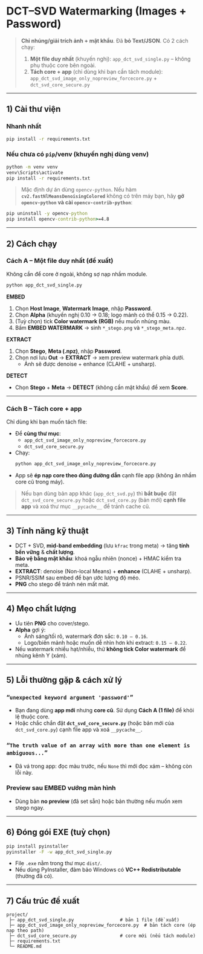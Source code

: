 # DCT–SVD Watermarking (Images + Password)

> **Chỉ nhúng/giải trích ảnh + mật khẩu**. Đã **bỏ Text/JSON**. Có 2 cách chạy:
>
> 1) **Một file duy nhất** (khuyến nghị): `app_dct_svd_single.py` – không phụ thuộc core bên ngoài.
> 2) **Tách core + app** (chỉ dùng khi bạn cần tách module): `app_dct_svd_image_only_nopreview_forcecore.py` + `dct_svd_core_secure.py`

---

## 1) Cài thư viện

### Nhanh nhất
```bat
pip install -r requirements.txt
```

### Nếu chưa có `pip`/venv (khuyến nghị dùng venv)
```bat
python -m venv venv
venv\Scripts\activate
pip install -r requirements.txt
```

> Mặc định dự án dùng `opencv-python`. Nếu hàm **`cv2.fastNlMeansDenoisingColored`** không có trên máy bạn, hãy **gỡ `opencv-python` và cài `opencv-contrib-python`**:
```bat
pip uninstall -y opencv-python
pip install opencv-contrib-python>=4.8
```

---

## 2) Cách chạy

### Cách A – **Một file duy nhất** (đề xuất)
Không cần để core ở ngoài, không sợ nạp nhầm module.

```bat
python app_dct_svd_single.py
```

**EMBED**
1. Chọn **Host Image**, **Watermark Image**, nhập **Password**.
2. Chọn **Alpha** (khuyến nghị 0.10 → 0.18; logo mảnh có thể 0.15 → 0.22).
3. (Tuỳ chọn) tick **Color watermark (RGB)** nếu muốn nhúng màu.
4. Bấm **EMBED WATERMARK** → sinh `*_stego.png` và `*_stego_meta.npz`.

**EXTRACT**
1. Chọn **Stego**, **Meta (.npz)**, nhập **Password**.
2. Chọn nơi lưu **Out** → **EXTRACT** → xem preview watermark phía dưới.
   - Ảnh sẽ được denoise + enhance (CLAHE + unsharp).

**DETECT**
- Chọn **Stego** + **Meta** → **DETECT** (không cần mật khẩu) để xem **Score**.

---

### Cách B – **Tách core + app**
Chỉ dùng khi bạn muốn tách file:

- Để **cùng thư mục**:
  - `app_dct_svd_image_only_nopreview_forcecore.py`
  - `dct_svd_core_secure.py`
- Chạy:
  ```bat
  python app_dct_svd_image_only_nopreview_forcecore.py
  ```
- App sẽ **ép nạp core theo đúng đường dẫn** cạnh file app (không ăn nhầm core cũ trong máy).

> Nếu bạn dùng bản app khác (`app_dct_svd.py`) thì **bắt buộc** đặt `dct_svd_core_secure.py` hoặc `dct_svd_core.py` (bản mới) **cạnh file app** và xoá thư mục `__pycache__` để tránh cache cũ.

---

## 3) Tính năng kỹ thuật
- DCT + SVD, **mid-band embedding** (lưu `kfrac` trong meta) → tăng **tính bền vững** & **chất lượng**.
- **Bảo vệ bằng mật khẩu**: khoá ngẫu nhiên (nonce) + HMAC kiểm tra meta.
- **EXTRACT**: denoise (Non-local Means) + **enhance** (CLAHE + unsharp).
- PSNR/SSIM sau embed để bạn ước lượng độ méo.
- **PNG** cho stego để tránh nén mất mát.

---

## 4) Mẹo chất lượng
- Ưu tiên **PNG** cho cover/stego.
- **Alpha** gợi ý:
  - Ảnh sáng/tối rõ, watermark đơn sắc: `0.10 – 0.16`.
  - Logo/biên mảnh hoặc muốn dễ nhìn hơn khi extract: `0.15 – 0.22`.
- Nếu watermark nhiều hạt/nhiễu, thử **không tick Color watermark** để nhúng kênh Y (xám).

---

## 5) Lỗi thường gặp & cách xử lý

### “`unexpected keyword argument 'password'`”
- Bạn đang dùng **app mới** nhưng **core cũ**. Sử dụng **Cách A (1 file)** để khỏi lệ thuộc core.
- Hoặc chắc chắn đặt **`dct_svd_core_secure.py`** (hoặc bản mới của `dct_svd_core.py`) cạnh file app và xoá `__pycache__`.

### “`The truth value of an array with more than one element is ambiguous...`”
- Đã vá trong app: đọc màu trước, nếu `None` thì mới đọc xám – không còn lỗi này.

### Preview sau EMBED vướng màn hình
- Dùng bản **no preview** (đã set sẵn) hoặc bản thường nếu muốn xem stego ngay.

---

## 6) Đóng gói EXE (tuỳ chọn)
```bat
pip install pyinstaller
pyinstaller -F -w app_dct_svd_single.py
```
- File `.exe` nằm trong thư mục `dist/`.  
- Nếu dùng PyInstaller, đảm bảo Windows có **VC++ Redistributable** (thường đã có).

---

## 7) Cấu trúc đề xuất
```
project/
 ├─ app_dct_svd_single.py                 # bản 1 file (đề xuất)
 ├─ app_dct_svd_image_only_nopreview_forcecore.py  # bản tách core (ép nạp theo path)
 ├─ dct_svd_core_secure.py                # core mới (nếu tách module)
 ├─ requirements.txt
 └─ README.md
```



